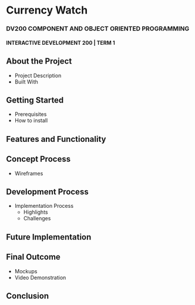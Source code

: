 # Currency Watch
### DV200 COMPONENT AND OBJECT ORIENTED PROGRAMMING
#### INTERACTIVE DEVELOPMENT 200 | TERM 1

## About the Project
* Project Description
* Built With

## Getting Started
* Prerequisites
* How to install

## Features and Functionality

## Concept Process
* Wireframes

## Development Process
* Implementation Process
    * Highlights
    * Challenges

## Future Implementation

## Final Outcome
* Mockups
* Video Demonstration

## Conclusion

